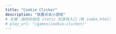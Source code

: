 ```yaml
---
title: "Cookie Clicker"
description: "放置点击小游戏"
# 关键：指向你放在 static 的游戏入口（有 index.html）
# play_url: "/games/cookie-clicker/"
---
```


<!-- <iframe src="/games/cookie-clicker/index.html" width="800" height="600" frameborder="0" allowfullscreen></iframe> -->
